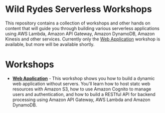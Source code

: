 # Wild Rydes Serverless Workshops

This repository contains a collection of workshops and other hands on content that will guide you through building various serverless applications using AWS Lambda, Amazon API Gateway, Amazon DynamoDB, Amazon Kinesis and other services. Currently only the [Web Application](WebApplication) workshop is available, but more will be available shortly.

# Workshops

- [**Web Application**](WebApplication) - This workshop shows you how to build a dynamic web application without servers. You'll learn how to host statc web resources with Amazon S3, how to use Amazon Cognito to manage users and authentication, and how to build a RESTful API for backend processing using Amazon API Gateway, AWS Lambda and Amazon DynamoDB.
